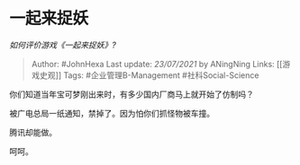 # 一起来捉妖
*如何评价游戏《一起来捉妖》?*

> Author: #JohnHexa
Last update: *23/07/2021* by ANingNing
Links: [[游戏史观]]
Tags: #企业管理B-Management #社科Social-Science 

 
你们知道当年宝可梦刚出来时，有多少国内厂商马上就开始了仿制吗？

被广电总局一纸通知，禁掉了。因为怕你们抓怪物被车撞。

腾讯却能做。

呵呵。



